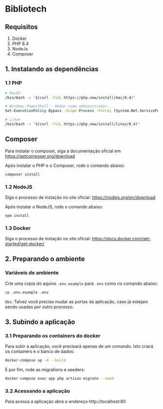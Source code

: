 # Bibliotech

## Requisitos

1. Docker
2. PHP 8.4
3. NodeJs
4. Composer

## 1. Instalando as dependências

### 1.1 PHP

```sh
# MacOS
/bin/bash -c "$(curl -fsSL https://php.new/install/mac/8.4)"

# Windows PowerShell - Rodar como administrador...
Set-ExecutionPolicy Bypass -Scope Process -Force; [System.Net.ServicePointManager]::SecurityProtocol = [System.Net.ServicePointManager]::SecurityProtocol -bor 3072; iex ((New-Object System.Net.WebClient).DownloadString('https://php.new/install/windows/8.4'))

# Linux
/bin/bash -c "$(curl -fsSL https://php.new/install/linux/8.4)"
```

## Composer

Para instalar o composer, siga a documentação oficial em https://getcomposer.org/download

Após instalar o PHP e o Composer, rode o comando abaixo:

```sh
composer install
```

### 1.2 NodeJS

Siga o processo de instação no site oficial: https://nodejs.org/en/download

Após instalar o NodeJS, rode o comando abaixo:

```sh
npm install
```

### 1.3 Docker
Siga o processo de instação no site oficial: https://docs.docker.com/get-started/get-docker/

## 2. Preparando o ambiente

### Variáveis de ambiente

Crie uma copia do aquivo `.env.example` para `.env` como no comando abaixo:

 ```sh
 cp .env.example .env
 ```

`Obs`: Talvez você precise mudar as portas da aplicação, caso já estejam sendo usadas por outro processo.

## 3. Subindo a aplicação

### 3.1 Preparando os containers do docker
Para subir  a aplicação, você precisará apenas de um comando.
Isto criará os containers e o banco de dados:

```sh
docker-compose up -d --build
```

E por fim, rode as migrations e seeders:

```sh
docker-compose exec app php artisan migrate --seed
```

### 3.2 Acessando a aplicação

Para acessa a aplicação abra o endereço http://localhost:80
